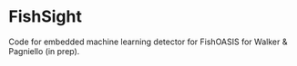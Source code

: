 # FishSight
Code for embedded machine learning detector for FishOASIS for Walker &amp; Pagniello (in prep).
